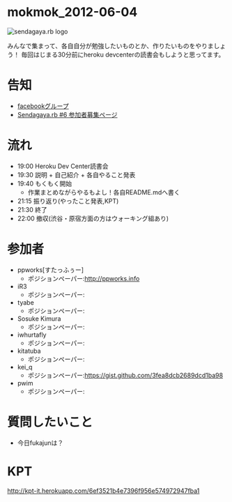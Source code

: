 mokmok_2012-06-04
=================

![sendagaya.rb logo](http://ppworks.info/images/sendagayarb100x100.png)

みんなで集まって、各自自分が勉強したいものとか、作りたいものをやりましょう！
毎回はじまる30分前にheroku devcenterの読書会もしようと思ってます。

# 告知
* [facebookグループ](https://www.facebook.com/groups/132324356892674)
* [Sendagaya.rb #6 参加者募集ページ](http://www.zusaar.com/event/308054)

# 流れ
* 19:00 Heroku Dev Center読書会
* 19:30 説明 + 自己紹介 + 各自やること発表
* 19:40 もくもく開始
  * 作業まとめながらやるもよし！各自README.mdへ書く
* 21:15 振り返り(やったこと発表,KPT)
* 21:30 終了
* 22:00 撤収(渋谷・原宿方面の方はウォーキング組あり)

# 参加者
- ppworks[すたっふぅー]
  - ポジションペーパー:http://ppworks.info
- iR3
  - ポジションペーパー:
- tyabe
  - ポジションペーパー:
- Sosuke Kimura
  - ポジションペーパー:
- iwhurtafly
  - ポジションペーパー:
- kitatuba
  - ポジションペーパー:
- kei_q
  - ポジションペーパー:https://gist.github.com/3fea8dcb2689dcd1ba98
- pwim
  - ポジションペーパー:

# 質問したいこと
- 今日fukajunは？

# KPT
http://kpt-it.herokuapp.com/6ef3521b4e7396f956e574972947fba1
